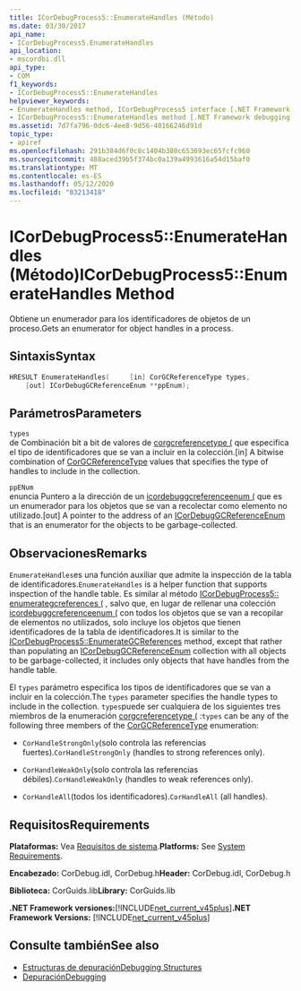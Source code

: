 ```yaml
---
title: ICorDebugProcess5::EnumerateHandles (Método)
ms.date: 03/30/2017
api_name:
- ICorDebugProcess5.EnumerateHandles
api_location:
- mscordbi.dll
api_type:
- COM
f1_keywords:
- ICorDebugProcess5::EnumerateHandles
helpviewer_keywords:
- EnumerateHandles method, ICorDebugProcess5 interface [.NET Framework debugging]
- ICorDebugProcess5::EnumerateHandles method [.NET Framework debugging]
ms.assetid: 7d7fa796-0dc6-4ee8-9d56-40166246d91d
topic_type:
- apiref
ms.openlocfilehash: 291b384d6f0c8c1404b380c653693ec65fcfc960
ms.sourcegitcommit: 488aced39b5f374bc0a139a4993616a54d15baf0
ms.translationtype: MT
ms.contentlocale: es-ES
ms.lasthandoff: 05/12/2020
ms.locfileid: "83213418"
---
```

# <a name="icordebugprocess5enumeratehandles-method"></a><span data-ttu-id="30341-102">ICorDebugProcess5::EnumerateHandles (Método)</span><span class="sxs-lookup"><span data-stu-id="30341-102">ICorDebugProcess5::EnumerateHandles Method</span></span>
<span data-ttu-id="30341-103">Obtiene un enumerador para los identificadores de objetos de un proceso.</span><span class="sxs-lookup"><span data-stu-id="30341-103">Gets an enumerator for object handles in a process.</span></span>  
  
## <a name="syntax"></a><span data-ttu-id="30341-104">Sintaxis</span><span class="sxs-lookup"><span data-stu-id="30341-104">Syntax</span></span>  
  
```cpp  
HRESULT EnumerateHandles(     [in] CorGCReferenceType types,  
    [out] ICorDebugGCReferenceEnum **ppEnum);  
```  
  
## <a name="parameters"></a><span data-ttu-id="30341-105">Parámetros</span><span class="sxs-lookup"><span data-stu-id="30341-105">Parameters</span></span>  
 `types`  
 <span data-ttu-id="30341-106">de Combinación bit a bit de valores de [corgcreferencetype (](corgcreferencetype-enumeration.md) que especifica el tipo de identificadores que se van a incluir en la colección.</span><span class="sxs-lookup"><span data-stu-id="30341-106">[in] A bitwise combination of [CorGCReferenceType](corgcreferencetype-enumeration.md) values that specifies the type of handles to include in the collection.</span></span>  
  
 `ppENum`  
 <span data-ttu-id="30341-107">enuncia Puntero a la dirección de un [icordebuggcreferenceenum (](icordebuggcreferenceenum-interface.md) que es un enumerador para los objetos que se van a recolectar como elemento no utilizado.</span><span class="sxs-lookup"><span data-stu-id="30341-107">[out] A pointer to the address of an [ICorDebugGCReferenceEnum](icordebuggcreferenceenum-interface.md) that is an enumerator for the objects to be garbage-collected.</span></span>  
  
## <a name="remarks"></a><span data-ttu-id="30341-108">Observaciones</span><span class="sxs-lookup"><span data-stu-id="30341-108">Remarks</span></span>  
 <span data-ttu-id="30341-109">`EnumerateHandles`es una función auxiliar que admite la inspección de la tabla de identificadores.</span><span class="sxs-lookup"><span data-stu-id="30341-109">`EnumerateHandles` is a helper function that supports inspection of the handle table.</span></span> <span data-ttu-id="30341-110">Es similar al método [ICorDebugProcess5:: enumerategcreferences (](icordebugprocess5-enumerategcreferences-method.md) , salvo que, en lugar de rellenar una colección [icordebuggcreferenceenum (](icordebuggcreferenceenum-interface.md) con todos los objetos que se van a recopilar de elementos no utilizados, solo incluye los objetos que tienen identificadores de la tabla de identificadores.</span><span class="sxs-lookup"><span data-stu-id="30341-110">It is similar to the [ICorDebugProcess5::EnumerateGCReferences](icordebugprocess5-enumerategcreferences-method.md) method, except that rather than populating an [ICorDebugGCReferenceEnum](icordebuggcreferenceenum-interface.md) collection with all objects to be garbage-collected, it includes only objects that have handles from the handle table.</span></span>  
  
 <span data-ttu-id="30341-111">El `types` parámetro especifica los tipos de identificadores que se van a incluir en la colección.</span><span class="sxs-lookup"><span data-stu-id="30341-111">The `types` parameter specifies the handle types to include in the collection.</span></span> <span data-ttu-id="30341-112">`types`puede ser cualquiera de los siguientes tres miembros de la enumeración [corgcreferencetype (](corgcreferencetype-enumeration.md) :</span><span class="sxs-lookup"><span data-stu-id="30341-112">`types` can be any of the following three members of the [CorGCReferenceType](corgcreferencetype-enumeration.md) enumeration:</span></span>  
  
- <span data-ttu-id="30341-113">`CorHandleStrongOnly`(solo controla las referencias fuertes).</span><span class="sxs-lookup"><span data-stu-id="30341-113">`CorHandleStrongOnly` (handles to strong references only).</span></span>  
  
- <span data-ttu-id="30341-114">`CorHandleWeakOnly`(solo controla las referencias débiles).</span><span class="sxs-lookup"><span data-stu-id="30341-114">`CorHandleWeakOnly` (handles to weak references only).</span></span>  
  
- <span data-ttu-id="30341-115">`CorHandleAll`(todos los identificadores).</span><span class="sxs-lookup"><span data-stu-id="30341-115">`CorHandleAll` (all handles).</span></span>  
  
## <a name="requirements"></a><span data-ttu-id="30341-116">Requisitos</span><span class="sxs-lookup"><span data-stu-id="30341-116">Requirements</span></span>  
 <span data-ttu-id="30341-117">**Plataformas:** Vea [Requisitos de sistema](../../get-started/system-requirements.md).</span><span class="sxs-lookup"><span data-stu-id="30341-117">**Platforms:** See [System Requirements](../../get-started/system-requirements.md).</span></span>  
  
 <span data-ttu-id="30341-118">**Encabezado:** CorDebug.idl, CorDebug.h</span><span class="sxs-lookup"><span data-stu-id="30341-118">**Header:** CorDebug.idl, CorDebug.h</span></span>  
  
 <span data-ttu-id="30341-119">**Biblioteca:** CorGuids.lib</span><span class="sxs-lookup"><span data-stu-id="30341-119">**Library:** CorGuids.lib</span></span>  
  
 <span data-ttu-id="30341-120">**.NET Framework versiones:**[!INCLUDE[net_current_v45plus](../../../../includes/net-current-v45plus-md.md)]</span><span class="sxs-lookup"><span data-stu-id="30341-120">**.NET Framework Versions:** [!INCLUDE[net_current_v45plus](../../../../includes/net-current-v45plus-md.md)]</span></span>  
  
## <a name="see-also"></a><span data-ttu-id="30341-121">Consulte también</span><span class="sxs-lookup"><span data-stu-id="30341-121">See also</span></span>

- [<span data-ttu-id="30341-122">Estructuras de depuración</span><span class="sxs-lookup"><span data-stu-id="30341-122">Debugging Structures</span></span>](debugging-structures.md)
- [<span data-ttu-id="30341-123">Depuración</span><span class="sxs-lookup"><span data-stu-id="30341-123">Debugging</span></span>](index.md)
